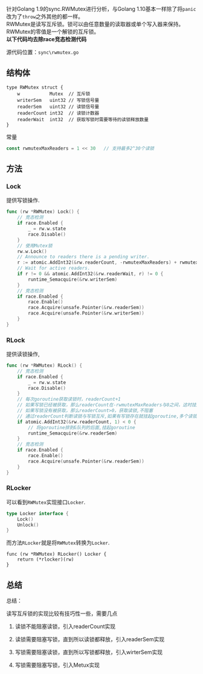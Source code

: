 针对Golang 1.9的sync.RWMutex进行分析，与Golang 1.10基本一样除了将`panic`改为了`throw`之外其他的都一样。  
RWMutex是读写互斥锁。锁可以由任意数量的读取器或单个写入器来保持。
RWMutex的零值是一个解锁的互斥锁。  
**以下代码均去除race竞态检测代码**

源代码位置：`sync\rwmutex.go`
## 结构体
```
type RWMutex struct {
    w           Mutex  // 互斥锁
    writerSem   uint32 // 写锁信号量
    readerSem   uint32 // 读锁信号量
    readerCount int32  // 读锁计数器
    readerWait  int32  // 获取写锁时需要等待的读锁释放数量
}
```
常量
```go  
const rwmutexMaxReaders = 1 << 30   // 支持最多2^30个读锁
```


## 方法
### Lock
提供写锁操作.
```go  
func (rw *RWMutex) Lock() {
    // 竞态检测
	if race.Enabled {
		_ = rw.w.state
		race.Disable()
	}
	// 使用Mutex锁
	rw.w.Lock()
	// Announce to readers there is a pending writer.
	r := atomic.AddInt32(&rw.readerCount, -rwmutexMaxReaders) + rwmutexMaxReaders
	// Wait for active readers.
	if r != 0 && atomic.AddInt32(&rw.readerWait, r) != 0 {
		runtime_Semacquire(&rw.writerSem)
	}
	// 竞态检测
	if race.Enabled {
		race.Enable()
		race.Acquire(unsafe.Pointer(&rw.readerSem))
		race.Acquire(unsafe.Pointer(&rw.writerSem))
	}
}
```


### RLock
提供读锁操作,
```go 
func (rw *RWMutex) RLock() {
    // 竞态检测
	if race.Enabled {
		_ = rw.w.state
		race.Disable()
	}
	// 每次goroutine获取读锁时，readerCount+1
    // 如果写锁已经被获取，那么readerCount在-rwmutexMaxReaders与0之间，这时挂起获取读锁的goroutine，
    // 如果写锁没有被获取，那么readerCount>0，获取读锁,不阻塞
    // 通过readerCount判断读锁与写锁互斥,如果有写锁存在就挂起goroutine,多个读锁可以并行
	if atomic.AddInt32(&rw.readerCount, 1) < 0 {
		// 将goroutine排到G队列的后面,挂起goroutine
		runtime_Semacquire(&rw.readerSem)
	}
	// 竞态检测
	if race.Enabled {
		race.Enable()
		race.Acquire(unsafe.Pointer(&rw.readerSem))
	}
}
```


### RLocker
可以看到`RWMutex`实现接口`Locker`.
```go  
type Locker interface {
	Lock()
	Unlock()
}
```
而方法`RLocker`就是将`RWMutex`转换为`Locker`.
```
func (rw *RWMutex) RLocker() Locker {
	return (*rlocker)(rw)
}
```





## 总结
总结：

读写互斥锁的实现比较有技巧性一些，需要几点

1. 读锁不能阻塞读锁，引入readerCount实现

2. 读锁需要阻塞写锁，直到所以读锁都释放，引入readerSem实现

3. 写锁需要阻塞读锁，直到所以写锁都释放，引入wirterSem实现

4. 写锁需要阻塞写锁，引入Metux实现





